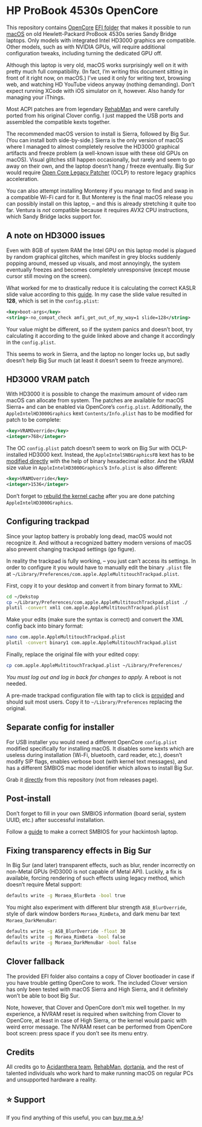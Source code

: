 HP ProBook 4530s OpenCore
=========================

This repository contains [OpenCore](https://dortania.github.io/OpenCore-Install-Guide/ "Install guide") [EFI folder](https://github.com/ubihazard/probook-4530s/releases/download/v1.0/EFI.7z "Release") that makes it possible to run [macOS](https://support.apple.com/macos) on old Hewlett-Packard ProBook 4530s series Sandy Bridge laptops. Only models with integrated Intel HD3000 graphics are compatible. Other models, such as with NVIDIA GPUs, will require additional configuration tweaks, including turning the dedicated GPU off.

Although this laptop is very old, macOS works surprisingly well on it with pretty much full compatibility. (In fact, I’m writing this document sitting in front of it right now, on macOS.) I’ve used it only for writing text, browsing web, and watching HD YouTube videos anyway (nothing demanding). Don’t expect running XCode with iOS simulator on it, however. Also handy for managing your iThings.

Most ACPI patches are from legendary [RehabMan](https://github.com/RehabMan "Thanks dude") and were carefully ported from his original Clover config. I just mapped the USB ports and assembled the compatible kexts together.

The recommended macOS version to install is Sierra, followed by Big Sur. (You can install both side-by-side.) Sierra is the only version of macOS where I managed to almost completely resolve the HD3000 graphical artifacts and freeze problem (a well-known issue with these old GPUs on macOS). Visual glitches still happen occasionally, but rarely and seem to go away on their own, and the laptop doesn’t hang / freeze eventually. Big Sur would require [Open Core Legacy Patcher](https://github.com/dortania/OpenCore-Legacy-Patcher "OCLP") (OCLP) to restore legacy graphics acceleration.

You can also attempt installing Monterey if you manage to find and swap in a compatible Wi-Fi card for it. But Monterey is the final macOS release you can possibly install on this laptop, – and this is already stretching it quite too far. Ventura is *not* compatible because it requires AVX2 CPU instructions, which Sandy Bridge lacks support for.

A note on HD3000 issues
-----------------------

Even with 8GB of system RAM the Intel GPU on this laptop model is plagued by random graphical glitches, which manifest in grey blocks suddenly popping around, messed up visuals, and most annoyingly, the system eventually freezes and becomes completely unresponsive (except mouse cursor still moving on the screen).

What worked for me to drastically reduce it is calculating the correct KASLR slide value according to this [guide](https://dortania.github.io/OpenCore-Install-Guide/extras/kaslr-fix.html "KASLR slide guide"). In my case the slide value resulted in **128**, which is set in the `config.plist`:

```xml
<key>boot-args</key>
<string>-no_compat_check amfi_get_out_of_my_way=1 slide=128</string>
```

Your value might be different, so if the system panics and doesn’t boot, try calculating it according to the guide linked above and change it accordingly in the `config.plist`.

This seems to work in Sierra, and the laptop no longer locks up, but sadly doesn’t help Big Sur much (at least it doesn’t seem to freeze anymore).

HD3000 VRAM patch
-----------------

With HD3000 it is possible to change the maximum amount of video ram macOS can allocate from system. The patches are available for macOS Sierra+ and can be enabled via OpenCore’s `config.plist`. Additionally, the `AppleIntelHD3000Graphics` kext `Contents/Info.plist` has to be modified for patch to be complete:

```xml
<key>VRAMOverride</key>
<integer>768</integer>
```

The OC `config.plist` patch doesn’t seem to work on Big Sur with OCLP-installed HD3000 kext. Instead, the `AppleIntelSNBGraphicsFB` kext has to be [modified directly](https://github.com/ubihazard/macos-scripts/tree/main/Scripts#root-patching "Patch guide") with the help of binary hexadecimal editor. And the VRAM size value in `AppleIntelHD3000Graphics`’s `Info.plist` is also different:

```xml
<key>VRAMOverride</key>
<integer>1536</integer>
```

Don’t forget to [rebuild the kernel cache](https://github.com/ubihazard/macos-scripts/tree/main/Scripts#rebuild-kernel-cache) after you are done patching `AppleIntelHD3000Graphics`.

Configuring trackpad
--------------------

Since your laptop battery is probably long dead, macOS would not recognize it. And without a recognized battery modern versions of macOS also prevent changing trackpad settings (go figure).

In reality the trackpad is fully working, – you just can’t access its settings. In order to configure it you would have to manually edit the binary `.plist` file at `~/Library/Preferences/com.apple.AppleMultitouchTrackpad.plist`.

First, copy it to your desktop and convert it from binary format to XML:

```bash
cd ~/Dekstop
cp ~/Library/Preferences/com.apple.AppleMultitouchTrackpad.plist ./
plutil -convert xml1 com.apple.AppleMultitouchTrackpad.plist
```

Make your edits (make sure the syntax is correct) and convert the XML config back into binary format:

```bash
nano com.apple.AppleMultitouchTrackpad.plist
plutil -convert binary1 com.apple.AppleMultitouchTrackpad.plist
```

Finally, replace the original file with your edited copy:

```bash
cp com.apple.AppleMultitouchTrackpad.plist ~/Library/Preferences/
```

*You must log out and log in back for changes to apply.* A reboot is not needed.

A pre-made trackpad configuration file with tap to click is [provided](Library/Preferences/com.apple.AppleMultitouchTrackpad.plist "Trackpad config") and should suit most users. Copy it to `~/Library/Preferences` replacing the original.

Separate config for installer
-----------------------------

For USB installer you would need a different OpenCore `config.plist` modified specifically for installing macOS. It disables some kexts which are useless during installation (Wi-Fi, bluetooth, card reader, etc.), doesn’t modify SIP flags, enables verbose boot (with kernel text messages), and has a different SMBIOS mac model identifier which allows to install Big Sur.

Grab it [directly](config.plist "USB installer OpenCode config") from this repository (not from releases page).

Post-install
------------

Don’t forget to fill in your own SMBIOS information (board serial, system UUID, etc.) after successful installation.

Follow a [guide](https://github.com/Marcuriee/Hackintosh-Guide/blob/main/configuring-smbios.md "Generate SMBIOS") to make a correct SMBIOS for your hackintosh laptop.

Fixing transparency effects in Big Sur
--------------------------------------

In Big Sur (and later) transparent effects, such as blur, render incorrectly on non-Metal GPUs (HD3000 is not capable of Metal API). Luckily, a fix is available, forcing rendering of such effects using legacy method, which doesn’t require Metal support:

```bash
defaults write -g Moraea_BlurBeta -bool true
```

You might also experiment with different blur strength `ASB_BlurOverride`, style of dark window borders `Moraea_RimBeta`, and dark menu bar text `Moraea_DarkMenuBar`:

```bash
defaults write -g ASB_BlurOverride -float 30
defaults write -g Moraea_RimBeta -bool false
defaults write -g Moraea_DarkMenuBar -bool false
```

Clover fallback
---------------

The provided EFI folder also contains a copy of Clover bootloader in case if you have trouble getting OpenCore to work. The included Clover version has only been tested with macOS Sierra and High Sierra, and it definitely won’t be able to boot Big Sur.

Note, however, that Clover and OpenCore don’t mix well together. In my experience, a NVRAM reset is required when switching from Clover to OpenCore, at least in case of High Sierra, or the kernel would panic with weird error message. The NVRAM reset can be performed from OpenCore boot screen: press space if you don’t see its menu entry.

Credits
-------

All credits go to [Acidanthera team](https://github.com/acidanthera), [RehabMan](https://github.com/RehabMan), [dortania](https://github.com/dortania), and the rest of talented individuals who work hard to make running macOS on regular PCs and unsupported hardware a reality.

⭐ Support
---------

If you find anything of this useful, you can [buy me a ☕](https://www.buymeacoffee.com/ubihazard "Donate")!
